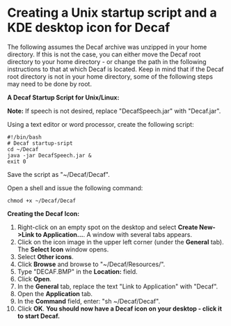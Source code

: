 # Creating a Unix startup script and a KDE desktop icon for Decaf #
The following assumes the Decaf archive was unzipped in your home directory.  If this is not the case, you can either move the Decaf root directory to your home directory - or change the path in the following instructions to that at which Decaf is located.  Keep in mind that if the Decaf root directory is not in your home directory, some of the following steps may need to be done by root.

**A Decaf Startup Script for Unix/Linux:**

**Note:** If speech is not desired, replace "DecafSpeech.jar" with "Decaf.jar".

Using a text editor or word processor, create the following script:

```
#!/bin/bash
# Decaf startup-sript
cd ~/Decaf
java -jar DecafSpeech.jar &
exit 0
```
Save the script as "~/Decaf/Decaf".

Open a shell and issue the following command:

`chmod +x ~/Decaf/Decaf`

**Creating the Decaf Icon:**

  1. Right-click on an empty spot on the desktop and select **Create New->Link to Application...**. A window with several tabs appears.
  1. Click on the icon image in the upper left corner (under the **General** tab). The **Select Icon** window opens.
  1. Select **Other icons**.
  1. Click **Browse** and browse to "~/Decaf/Resources/".
  1. Type "DECAF.BMP" in the **Location:** field.
  1. Click **Open**.
  1. In the **General** tab, replace the text "Link to Application" with "Decaf".
  1. Open the **Application** tab.
  1. In the **Command** field, enter: "sh ~/Decaf/Decaf".
  1. Click **OK**.
**You should now have a Decaf icon on your desktop - click it to start Decaf.**